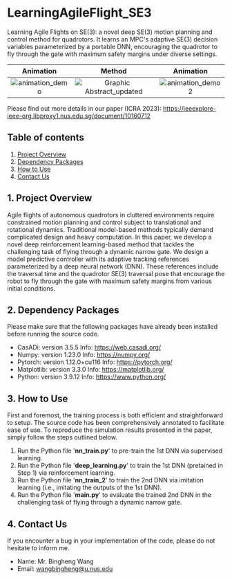 # LearningAgileFlight_SE3
Learning Agile Flights on SE(3): a novel deep SE(3) motion planning and control method for quadrotors. It learns an MPC's adaptive SE(3) decision variables parameterized by a portable DNN, encouraging the quadrotor to fly through the gate with maximum safety margins under diverse settings.

Animation  |      Method   |      Animation
:-------------------:|:--------------------:|:--------------------:
![animation_demo](https://github.com/BinghengNUS/LearningAgileFlight_SE3/assets/70559054/b3347e01-49db-4eae-a3e6-19d3b96c6942) | ![Graphic Abstract_updated](https://github.com/BinghengNUS/LearningAgileFlight_SE3/assets/70559054/21deda8e-eb70-49bf-b496-cdf2d45953c4) | ![animation_demo2](https://github.com/BinghengNUS/LearningAgileFlight_SE3/assets/70559054/e405d6a8-988e-4e63-aa7c-6d54f6e1f7ed)


Please find out more details in our paper (ICRA 2023): https://ieeexplore-ieee-org.libproxy1.nus.edu.sg/document/10160712

## Table of contents
1. [Project Overview](#project-Overview)
2. [Dependency Packages](#Dependency-Packages)
3. [How to Use](#How-to-Use)
4. [Contact Us](#Contact-Us)

## 1. Project Overview
Agile flights of autonomous quadrotors in cluttered environments require constrained motion planning and control subject to translational and rotational dynamics. Traditional model-based methods typically demand complicated design and heavy computation. In this paper, we develop a novel deep reinforcement learning-based method that tackles the challenging task of flying through a dynamic narrow gate. We design a model predictive controller with its adaptive tracking references parameterized by a deep neural network (DNN). These references include the traversal time and the quadrotor SE(3) traversal pose that encourage the robot to fly through the gate with maximum safety margins from various initial conditions.

## 2. Dependency Packages
Please make sure that the following packages have already been installed before running the source code.
* CasADi: version 3.5.5 Info: https://web.casadi.org/
* Numpy: version 1.23.0 Info: https://numpy.org/
* Pytorch: version 1.12.0+cu116 Info: https://pytorch.org/
* Matplotlib: version 3.3.0 Info: https://matplotlib.org/
* Python: version 3.9.12 Info: https://www.python.org/

## 3. How to Use
First and foremost, the training process is both efficient and straightforward to setup. The source code has been comprehensively annotated to facilitate ease of use. To reproduce the simulation results presented in the paper, simply follow the steps outlined below.

1.  Run the Python file '**nn_train.py**' to pre-train the 1st DNN via supervised learning.
2.  Run the Python file '**deep_learning.py**' to train the 1st DNN (pretained in Step 1) via reinforcement learning.
3.  Run the Python file '**nn_train_2**' to train the 2nd DNN via imitation learning (i.e., imitating the outputs of the 1st DNN).
4.  Run the Python file '**main.py**' to evaluate the trained 2nd DNN in the challenging task of flying through a dynamic narrow gate.

## 4. Contact Us
If you encounter a bug in your implementation of the code, please do not hesitate to inform me.
* Name: Mr. Bingheng Wang
* Email: wangbingheng@u.nus.edu
